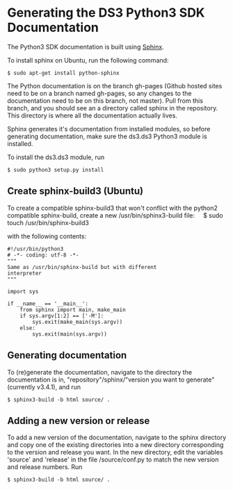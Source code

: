 Generating the DS3 Python3 SDK Documentation
===========================================

The Python3 SDK documentation is built using [Sphinx](http://sphinx-doc.org/).

To install sphinx on Ubuntu, run the following command:

    $ sudo apt-get install python-sphinx

The Python documentation is on the branch gh-pages (Github hosted sites need to be on a branch named gh-pages,
so any changes to the documentation need to be on this branch, not master). Pull from this branch, and you should see an
a directory called sphinx in the repository. This directory is where all the documentation actually lives.

Sphinx generates it's documentation from installed modules, so before generating documentation,
make sure the ds3.ds3 Python3 module is installed.

To install the ds3.ds3 module, run

    $ sudo python3 setup.py install
    
Create sphinx-build3 (Ubuntu)
-----------------------------
To create a compatible sphinx-build3 that won't conflict with the python2 compatible sphinx-build, create a new /usr/bin/sphinx3-build file:
    
    $ sudo touch /usr/bin/sphinx-build3

with the following contents:

```
#!/usr/bin/python3
# -*- coding: utf-8 -*-
"""
Same as /usr/bin/sphinx-build but with different
interpreter
"""

import sys

if __name__ == '__main__':
    from sphinx import main, make_main
    if sys.argv[1:2] == ['-M']:
        sys.exit(make_main(sys.argv))
    else:
        sys.exit(main(sys.argv))
```


Generating documentation
------------------------

To (re)generate the documentation, navigate to the directory the documentation is in,
"repository"/sphinx/"version you want to generate" (currently v3.4.1), and run

    $ sphinx3-build -b html source/ .


Adding a new version or release
-------------------------------

To add a new version of the documentation, navigate to the sphinx directory and copy one of the existing directories into
a new directory corresponding to the version and release you want. In the new directory, edit the variables 'source' and
'release' in the file <new directory>/source/conf.py to match the new version and release numbers. Run

    $ sphinx3-build -b html source/ .
